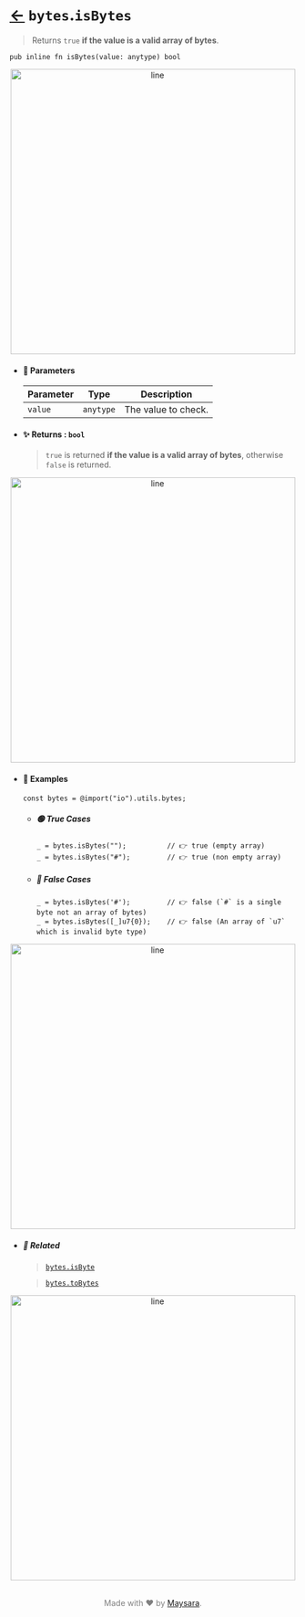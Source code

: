 # [←](../bytes.md) `bytes`.`isBytes`

> Returns `true` **if the value is a valid array of bytes**.

```zig
pub inline fn isBytes(value: anytype) bool
```


<div align="center">
<img src="https://raw.githubusercontent.com/Super-ZIG/io/refs/heads/main/dist/img/md/line.png" alt="line" style="width:500px;"/>
</div>

- #### 🧩 Parameters

    | Parameter | Type      | Description         |
    | --------- | --------- | ------------------- |
    | `value`   | `anytype` | The value to check. |

- #### ✨ Returns : `bool`

    > `true` is returned **if the value is a valid array of bytes**, otherwise `false` is returned.

<div align="center">
<img src="https://raw.githubusercontent.com/Super-ZIG/io/refs/heads/main/dist/img/md/line.png" alt="line" style="width:500px;"/>
</div>

- #### 🧪 Examples

    ```zig
    const bytes = @import("io").utils.bytes;
    ```

    - ##### 🟢 True Cases

        ```zig
        _ = bytes.isBytes("");          // 👉 true (empty array)
        _ = bytes.isBytes("#");         // 👉 true (non empty array)
        ```

    - ##### 🔴 False Cases

        ```zig
        _ = bytes.isBytes('#');         // 👉 false (`#` is a single byte not an array of bytes)
        _ = bytes.isBytes([_]u7{0});    // 👉 false (An array of `u7` which is invalid byte type)
        ```

<div align="center">
<img src="https://raw.githubusercontent.com/Super-ZIG/io/refs/heads/main/dist/img/md/line.png" alt="line" style="width:500px;"/>
</div>

- ##### 🔗 Related

  > [`bytes.isByte`](./isByte.md)

  > [`bytes.toBytes`](./tobytes.md)

<div align="center">
<img src="https://raw.githubusercontent.com/Super-ZIG/io/refs/heads/main/dist/img/md/line.png" alt="line" style="width:500px;"/>
</div>

<p align="center" style="color:grey;"><br />Made with ❤️ by <a href="http://github.com/maysara-elshewehy" target="blank">Maysara</a>.</p>
